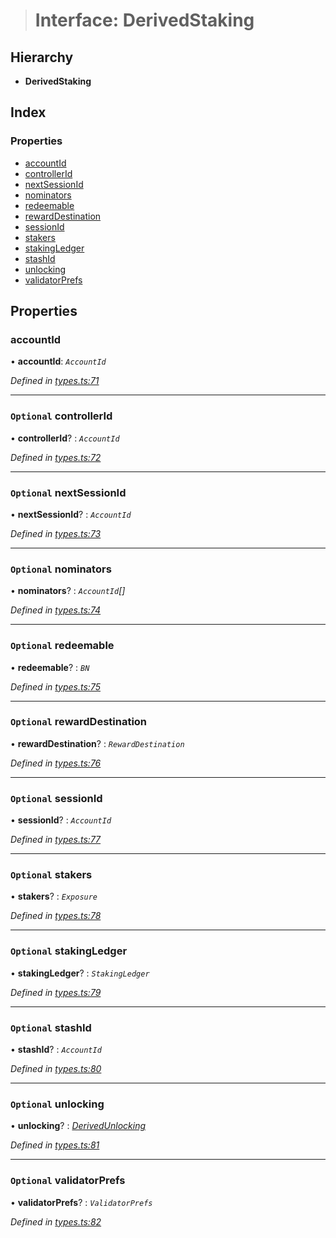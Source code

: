 > # Interface: DerivedStaking

## Hierarchy

* **DerivedStaking**

## Index

### Properties

* [accountId](_types_.derivedstaking.md#accountid)
* [controllerId](_types_.derivedstaking.md#optional-controllerid)
* [nextSessionId](_types_.derivedstaking.md#optional-nextsessionid)
* [nominators](_types_.derivedstaking.md#optional-nominators)
* [redeemable](_types_.derivedstaking.md#optional-redeemable)
* [rewardDestination](_types_.derivedstaking.md#optional-rewarddestination)
* [sessionId](_types_.derivedstaking.md#optional-sessionid)
* [stakers](_types_.derivedstaking.md#optional-stakers)
* [stakingLedger](_types_.derivedstaking.md#optional-stakingledger)
* [stashId](_types_.derivedstaking.md#optional-stashid)
* [unlocking](_types_.derivedstaking.md#optional-unlocking)
* [validatorPrefs](_types_.derivedstaking.md#optional-validatorprefs)

## Properties

###  accountId

• **accountId**: *`AccountId`*

*Defined in [types.ts:71](https://github.com/polkadot-js/api/blob/43ca02b/packages/api-derive/src/types.ts#L71)*

___

### `Optional` controllerId

• **controllerId**? : *`AccountId`*

*Defined in [types.ts:72](https://github.com/polkadot-js/api/blob/43ca02b/packages/api-derive/src/types.ts#L72)*

___

### `Optional` nextSessionId

• **nextSessionId**? : *`AccountId`*

*Defined in [types.ts:73](https://github.com/polkadot-js/api/blob/43ca02b/packages/api-derive/src/types.ts#L73)*

___

### `Optional` nominators

• **nominators**? : *`AccountId`[]*

*Defined in [types.ts:74](https://github.com/polkadot-js/api/blob/43ca02b/packages/api-derive/src/types.ts#L74)*

___

### `Optional` redeemable

• **redeemable**? : *`BN`*

*Defined in [types.ts:75](https://github.com/polkadot-js/api/blob/43ca02b/packages/api-derive/src/types.ts#L75)*

___

### `Optional` rewardDestination

• **rewardDestination**? : *`RewardDestination`*

*Defined in [types.ts:76](https://github.com/polkadot-js/api/blob/43ca02b/packages/api-derive/src/types.ts#L76)*

___

### `Optional` sessionId

• **sessionId**? : *`AccountId`*

*Defined in [types.ts:77](https://github.com/polkadot-js/api/blob/43ca02b/packages/api-derive/src/types.ts#L77)*

___

### `Optional` stakers

• **stakers**? : *`Exposure`*

*Defined in [types.ts:78](https://github.com/polkadot-js/api/blob/43ca02b/packages/api-derive/src/types.ts#L78)*

___

### `Optional` stakingLedger

• **stakingLedger**? : *`StakingLedger`*

*Defined in [types.ts:79](https://github.com/polkadot-js/api/blob/43ca02b/packages/api-derive/src/types.ts#L79)*

___

### `Optional` stashId

• **stashId**? : *`AccountId`*

*Defined in [types.ts:80](https://github.com/polkadot-js/api/blob/43ca02b/packages/api-derive/src/types.ts#L80)*

___

### `Optional` unlocking

• **unlocking**? : *[DerivedUnlocking](../modules/_types_.md#derivedunlocking)*

*Defined in [types.ts:81](https://github.com/polkadot-js/api/blob/43ca02b/packages/api-derive/src/types.ts#L81)*

___

### `Optional` validatorPrefs

• **validatorPrefs**? : *`ValidatorPrefs`*

*Defined in [types.ts:82](https://github.com/polkadot-js/api/blob/43ca02b/packages/api-derive/src/types.ts#L82)*